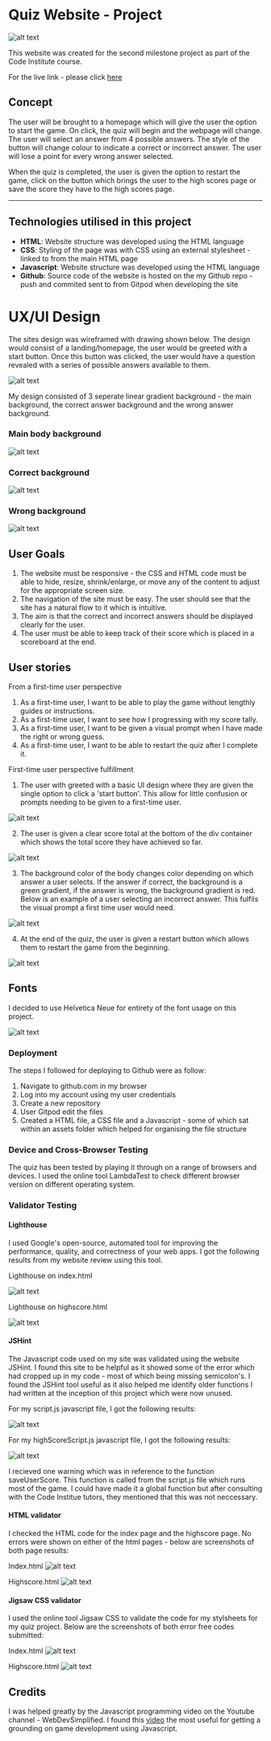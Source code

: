 # Quiz Website - Project

![alt text](https://i.imgur.com/5EmYwqe.png)

This website was created for the second milestone project as part of the Code Institute course.

For the live link - please click [here](https://anthonyfdunphy.github.io/quiz-project/)

## Concept

The user will be brought to a homepage which will give the user the option to start the game. On click, the quiz will begin and the webpage will change. The user will select an answer from 4 possible answers. The style of the button will change colour to indicate a correct or incorrect answer. The user will lose a point for every wrong answer selected.

When the quiz is completed, the user is given the option to restart the game, click on the button which brings the user to the high scores page or save the score they have to the high scores page.

---------------

## Technologies utilised in this project

- **HTML**: Website structure was developed using the HTML language
- **CSS**: Styling of the page was with CSS using an external stylesheet - linked to from the main HTML page
- **Javascript**: Website structure was developed using the HTML language
- **Github**: Source code of the website is hosted on the my Github repo - push and commited sent to from Gitpod when developing the site

# UX/UI Design

The sites design was wireframed with drawing shown below. The design would consist of a landing/homepage, the user would be greeted with a start button. Once this button was clicked, the user would have a question revealed with a series of possible answers available to them.

![alt text](https://i.imgur.com/HJqxPG9.jpeg)

My design consisted of 3 seperate linear gradient background - the main background, the correct answer background and the wrong answer background.

### Main body background
![alt text](https://i.imgur.com/CUQeRIP.png)

### Correct background
![alt text](https://i.imgur.com/ThfHfFd.png)

### Wrong background
![alt text](https://i.imgur.com/Kbg96h7.png)

## User Goals
1. The website must be responsive - the CSS and HTML code must be able to hide, resize, shrink/enlarge, or move any of the content to adjust for the appropriate screen size.
2. The navigation of the site must be easy. The user should see that the site has a natural flow to it which is intuitive.
3. The aim is that the correct and incorrect answers should be displayed clearly for the user.
4. The user must be able to keep track of their score which is placed in a scoreboard at the end.

## User stories
From a first-time user perspective
1. As a first-time user, I want to be able to play the game without lengthly guides or instructions.
2. As a first-time user, I want to see how I progressing with my score tally.
3. As a first-time user, I want to be given a visual prompt when I have made the right or wrong guess.
4. As a first-time user, I want to be able to restart the quiz after I complete it.

First-time user perspective fulfillment
1. The user with greeted with a basic UI design where they are given the single option to click a 'start button'. This allow for little confusion or prompts needing to be given to a first-time user. 

![alt text](https://i.imgur.com/lRliB9H.png)

2. The user is given a clear score total at the bottom of the div container which shows the total score they have achieved so far.

![alt text](https://i.imgur.com/AHNjGdx.png)

3. The background color of the body changes color depending on which answer a user selects. If the answer if correct, the background is a green gradient, if the answer is wrong, the background gradient is red. Below is an example of a user selecting an incorrect answer. This fulfils the visual prompt a first time user would need.

![alt text](https://i.imgur.com/LxJSBNT.png)

4. At the end of the quiz, the user is given a restart button which allows them to restart the game from the beginning.

![alt text](https://i.imgur.com/11IZn3Z.png)

## Fonts

I decided to use Helvetica Neue for entirety of the font usage on this project.

![alt text](https://i.imgur.com/Mtx2jwS.jpg) 


### Deployment

The steps I followed for deploying to Github were as follow:

1. Navigate to github.com in my browser
2. Log into my account using my user credentials
3. Create a new repository
4. User Gitpod edit the files
5. Created a HTML file, a CSS file and a Javascript - some of which sat within an assets folder which helped for organising the file structure


### Device and Cross-Browser Testing
The quiz has been tested by playing it through on a range of browsers and devices. I used the online tool LambdaTest to check different browser version on different operating system.

### Validator Testing

#### Lighthouse

I used Google's open-source, automated tool for improving the performance, quality, and correctness of your web apps. I got the following results from my website review using this tool.

Lighthouse on index.html

![alt text](https://i.imgur.com/U7GTMBq.png)

Lighthouse on highscore.html

![alt text](https://i.imgur.com/me1vWEQ.png)

#### JSHint

The Javascript code used on my site was validated using the website JSHint. I found this site to be helpful as it showed some of the error which had cropped up in my code - most of which being missing semicolon's. I found the JSHint tool useful as it also helped me identify older functions I had written at the inception of this project which were now unused.

For my script.js javascript file, I got the following results:

![alt text](https://i.imgur.com/rotx3If.png)

For my highScoreScript.js javascript file, I got the following results:

![alt text](https://i.imgur.com/48CGS4s.png)

I recieved one warning which was in reference to the function saveUserScore. This function is called from the script.js file which runs most of the game. I could have made it a global function but after consulting with the Code Institue tutors, they mentioned that this was not neccessary. 

#### HTML validator

I checked the HTML code for the index page and the highscore page. No errors were shown on either of the html pages - below are screenshots of both page results:

Index.html
![alt text](https://i.imgur.com/EBXiack.png)

Highscore.html
![alt text](https://i.imgur.com/oLLTWoY.png)

#### Jigsaw CSS validator

I used the online tool Jigsaw CSS to validate the code for my stylsheets for my quiz project. Below are the screenshots of both error free codes submitted:

Index.html
![alt text](https://i.imgur.com/W8dQacc.png)

Highscore.html
![alt text](https://i.imgur.com/YpRhSbd.png)

## Credits



I was helped greatly by the Javascript programming video on the Youtube channel - WebDevSimplified. I found this [video](https://www.youtube.com/watch?v=riDzcEQbX6k&t=494s&ab_channel=WebDevSimplified) the most useful for getting a grounding on game development using Javascript.



